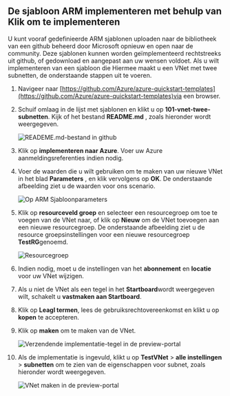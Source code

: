 ## <a name="deploy-the-arm-template-by-using-click-to-deploy"></a>De sjabloon ARM implementeren met behulp van Klik om te implementeren

U kunt vooraf gedefinieerde ARM sjablonen uploaden naar de bibliotheek van een github beheerd door Microsoft opnieuw en open naar de community. Deze sjablonen kunnen worden geïmplementeerd rechtstreeks uit github, of gedownload en aangepast aan uw wensen voldoet. Als u wilt implementeren van een sjabloon die Hiermee maakt u een VNet met twee subnetten, de onderstaande stappen uit te voeren.

1. Navigeer naar [https://github.com/Azure/azure-quickstart-templates](https://github.com/Azure/azure-quickstart-templates)via een browser.
2. Schuif omlaag in de lijst met sjablonen en klikt u op **101-vnet-twee-subnetten**. Kijk of het bestand **README.md** , zoals hieronder wordt weergegeven.

    ![READEME.md-bestand in github](./media/virtual-networks-create-vnet-arm-template-click-include/figure1.png)

3. Klik op **implementeren naar Azure**. Voer uw Azure aanmeldingsreferenties indien nodig. 
4. Voer de waarden die u wilt gebruiken om te maken van uw nieuwe VNet in het blad **Parameters** , en klik vervolgens op **OK**. De onderstaande afbeelding ziet u de waarden voor ons scenario.

    ![Op ARM Sjabloonparameters](./media/virtual-networks-create-vnet-arm-template-click-include/figure2.png)

4. Klik op **resourceveld groep** en selecteer een resourcegroep om toe te voegen van de VNet naar, of klik op **Nieuw** om de VNet toevoegen aan een nieuwe resourcegroep. De onderstaande afbeelding ziet u de resource groepsinstellingen voor een nieuwe resourcegroep **TestRG**genoemd.

    ![Resourcegroep](./media/virtual-networks-create-vnet-arm-template-click-include/figure3.png)

5. Indien nodig, moet u de instellingen van het **abonnement** en **locatie** voor uw VNet wijzigen.
6. Als u niet de VNet als een tegel in het **Startboard**wordt weergegeven wilt, schakelt u **vastmaken aan Startboard**.
5. Klik op **Leagl termen**, lees de gebruiksrechtovereenkomst en klikt u op **kopen** te accepteren. 
6. Klik op **maken** om te maken van de VNet.

    ![Verzendende implementatie-tegel in de preview-portal](./media/virtual-networks-create-vnet-arm-template-click-include/figure4.png)

7. Als de implementatie is ingevuld, klikt u op **TestVNet** > **alle instellingen** > **subnetten** om te zien van de eigenschappen voor subnet, zoals hieronder wordt weergegeven.

    ![VNet maken in de preview-portal](./media/virtual-networks-create-vnet-arm-template-click-include/figure5.gif)